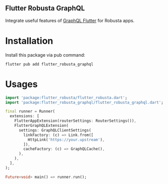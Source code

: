 Flutter Robusta GraphQL
-----------------------

Integrate useful features of [GraphQL Flutter](https://pub.dev/packages/graphql_flutter) for Robusta apps.

Installation
============

Install this package via pub command:

```
flutter pub add flutter_robusta_graphql
```

Usages
======

```dart
import 'package:flutter_robusta/flutter_robusta.dart';
import 'package:flutter_robusta_graphql/flutter_robusta_graphql.dart';

final runner = Runner(
  extensions: [
    FlutterAppExtension(routerSettings: RouterSettings()),
    FlutterGraphQLExtension(
      settings: GraphQLClientSettings(
        linkFactory: (c) => Link.from([
          HttpLink('https://your.upstream'),
        ]),
        cacheFactory: (c) => GraphQLCache(),
      ),
    ),
  ],
);

Future<void> main() => runner.run();
```